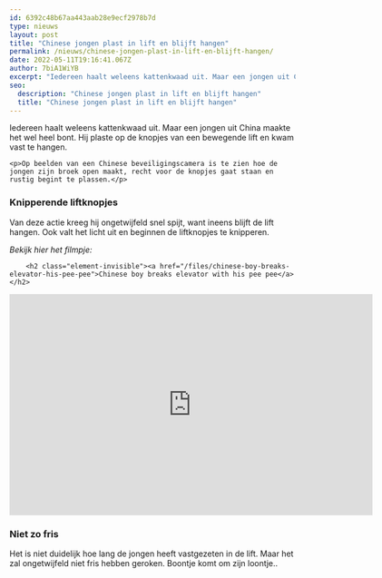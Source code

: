 ```yaml
---
id: 6392c48b67aa443aab28e9ecf2978b7d
type: nieuws
layout: post
title: "Chinese jongen plast in lift en blijft hangen"
permalink: /nieuws/chinese-jongen-plast-in-lift-en-blijft-hangen/
date: 2022-05-11T19:16:41.067Z
author: 7biA1WiYB
excerpt: "Iedereen haalt weleens kattenkwaad uit. Maar een jongen uit China maakte het wel heel bont. Hij plaste op de knopjes van een bewegende lift en kwam vast te hangen.  "
seo:
  description: "Chinese jongen plast in lift en blijft hangen"
  title: "Chinese jongen plast in lift en blijft hangen"
---
```

Iedereen haalt weleens kattenkwaad uit. Maar een jongen uit China maakte het wel heel bont. Hij plaste op de knopjes van een bewegende lift en kwam vast te hangen.  

    <p>Op beelden van een Chinese beveiligingscamera is te zien hoe de jongen zijn broek open maakt, recht voor de knopjes gaat staan en rustig begint te plassen.</p>
<h3>Knipperende liftknopjes</h3>
<p>Van deze actie kreeg hij ongetwijfeld snel spijt, want ineens blijft de lift hangen. Ook valt het licht uit en beginnen de liftknopjes te knipperen. </p>
<p><em>Bekijk hier het filmpje:</em></p>
<p><div class="media media-element-container media-default"><div id="file-532536" class="file file-video file-video-youtube">

        <h2 class="element-invisible"><a href="/files/chinese-boy-breaks-elevator-his-pee-pee">Chinese boy breaks elevator with his pee pee</a></h2>
    
  
  <div class="content">
    <div class="media-youtube-video file media-element file-default media-youtube-1">
  <iframe class="media-youtube-player" width="640" height="390" title="Chinese boy breaks elevator with his pee pee" src="https://www.youtube.com/embed/qd6cSB7XhRs?wmode=opaque&controls=" name="Chinese boy breaks elevator with his pee pee" frameborder="0" allowfullscreen="">Video van Chinese boy breaks elevator with his pee pee</iframe>
</div>
  </div>

  
</div>
</div>
<h3>Niet zo fris</h3>
<p>Het is niet duidelijk hoe lang de jongen heeft vastgezeten in de lift. Maar het zal ongetwijfeld niet fris hebben geroken. Boontje komt om zijn loontje.. </p>  
